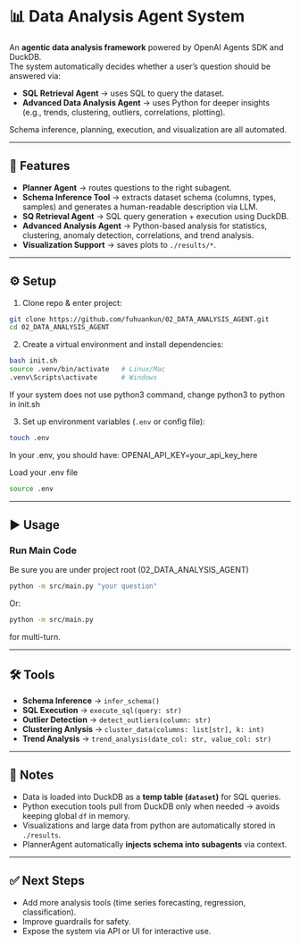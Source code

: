 # 📊 Data Analysis Agent System  

An **agentic data analysis framework** powered by OpenAI Agents SDK and DuckDB.  
The system automatically decides whether a user’s question should be answered via:  

- **SQL Retrieval Agent** → uses SQL to query the dataset.  
- **Advanced Data Analysis Agent** → uses Python for deeper insights (e.g., trends, clustering, outliers, correlations, plotting).  

Schema inference, planning, execution, and visualization are all automated.  

---

## 🚀 Features  

- **Planner Agent** → routes questions to the right subagent.  
- **Schema Inference Tool** → extracts dataset schema (columns, types, samples) and generates a human-readable description via LLM.  
- **SQ Retrieval Agent** → SQL query generation + execution using DuckDB.  
- **Advanced Analysis Agent** → Python-based analysis for statistics, clustering, anomaly detection, correlations, and trend analysis.  
- **Visualization Support** → saves plots to `./results/*`.  

---

## ⚙️ Setup  

1. Clone repo & enter project:  

```bash
git clone https://github.com/fuhuankun/02_DATA_ANALYSIS_AGENT.git
cd 02_DATA_ANALYSIS_AGENT
```

2. Create a virtual environment and install dependencies:  

```bash
bash init.sh
source .venv/bin/activate   # Linux/Mac
.venv\Scripts\activate      # Windows
```

  If your system does not use python3 command, change python3 to python in init.sh

3. Set up environment variables (`.env` or config file):  


```bash
touch .env
```
  In your .env, you should have:
  OPENAI_API_KEY=your_api_key_here

Load your .env file

```bash
source .env
```

---

## ▶️ Usage  

### Run Main Code

Be sure you are under project root (02_DATA_ANALYSIS_AGENT)

```bash
python -m src/main.py "your question"
```

Or:
```bash
python -m src/main.py
```

for multi-turn.

---

## 🛠️ Tools  

- **Schema Inference** → `infer_schema()`  
- **SQL Execution** → `execute_sql(query: str)`  
- **Outlier Detection** → `detect_outliers(column: str)`  
- **Clustering Anlysis** → `cluster_data(columns: list[str], k: int)`  
- **Trend Analysis** → `trend_analysis(date_col: str, value_col: str)`  

---

## 📌 Notes  

- Data is loaded into DuckDB as a **temp table (`dataset`)** for SQL queries.  
- Python execution tools pull from DuckDB only when needed → avoids keeping global `df` in memory.  
- Visualizations and large data from python are automatically stored in `./results`.  
- PlannerAgent automatically **injects schema into subagents** via context.  

---

## ✅ Next Steps  

- Add more analysis tools (time series forecasting, regression, classification).  
- Improve guardrails for safety.  
- Expose the system via API or UI for interactive use.  
